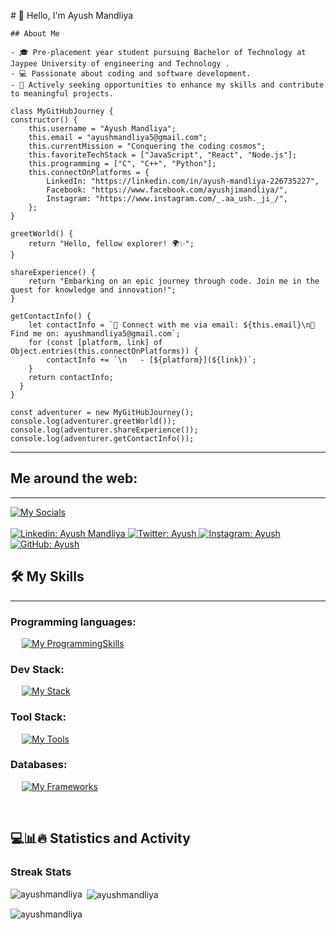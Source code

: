    
   <p align="left"><aside>
    # 👋 Hello, I'm Ayush Mandliya

    ## About Me
    
    - 🎓 Pre-placement year student pursuing Bachelor of Technology at Jaypee University of engineering and Technology .
    - 💻 Passionate about coding and software development.
    - 🚀 Actively seeking opportunities to enhance my skills and contribute to meaningful projects.
    
   </aside> 
   </p>
   


    class MyGitHubJourney {
    constructor() {
        this.username = "Ayush Mandliya";
        this.email = "ayushmandliya5@gmail.com";
        this.currentMission = "Conquering the coding cosmos";
        this.favoriteTechStack = ["JavaScript", "React", "Node.js"];
        this.programming = ["C", "C++", "Python"];
        this.connectOnPlatforms = {
            LinkedIn: "https://linkedin.com/in/ayush-mandliya-226735227",
            Facebook: "https://www.facebook.com/ayushjimandliya/",
            Instagram: "https://www.instagram.com/_.aa_ush._ji_/",
        };
    }

    greetWorld() {
        return "Hello, fellow explorer! 🌍✨";
    }

    shareExperience() {
        return "Embarking on an epic journey through code. Join me in the quest for knowledge and innovation!";
    }

    getContactInfo() {
        let contactInfo = `📧 Connect with me via email: ${this.email}\n🔗 Find me on: ayushmandliya5@gmail.com`;
        for (const [platform, link] of Object.entries(this.connectOnPlatforms)) {
            contactInfo += `\n   - [${platform}](${link})`;
        }
        return contactInfo;
      }
    }

    const adventurer = new MyGitHubJourney();
    console.log(adventurer.greetWorld());
    console.log(adventurer.shareExperience());
    console.log(adventurer.getContactInfo());

   
   -------------------
   
   ## Me around the web:
   -------------------
   [![My Socials](https://skillicons.dev/icons?i=linkedin,twitter,instagram,github,stackoverflow,devto,discord&perline=11)](https://skillicons.dev)
   &emsp;
   <br/><br/>
   <a href="https://www.linkedin.com/in/ayush-mandliya-226735227">
       ![Linkedin: Ayush Mandliya](https://img.shields.io/badge/-AyushMandliya-blue?style=flat-square&logo=Linkedin&logoColor=white)
   </a>
   <a href="https://twitter.com/ayushmandliya5">
       ![Twitter: Ayush](https://img.shields.io/twitter/follow/AyushMandliya?style=social)
   </a>
   <a href="https://www.instagram.com/_just__maybe__?igsh=Z3dwNnZtY3ozNnRx">
       ![Instagram: Ayush](https://img.shields.io/badge/-AyushMandliya-000?&logo=Instagram)
   </a>
   <a href="https://github.com/AyushMandliya">
       ![GitHub: Ayush](https://img.shields.io/github/followers/AyushMandliya?label=follow&style=social)
   </a>
   
   ## 🛠️ My Skills
   -------------------
   ### Programming languages:
   &emsp;
   [![My ProgrammingSkills](https://skillicons.dev/icons?i=cpp,js,c,java,py&perline=11)](https://skillicons.dev)
   
   ### Dev Stack:
   &emsp;
   [![My Stack](https://skillicons.dev/icons?i=react,redux,next,nodejs,tailwind,materialui,css,scss,html)](https://skillicons.dev)
   
   ### Tool Stack:
   &emsp;
   [![My Tools](https://skillicons.dev/icons?i=git,github,vscode,postman,powershell,netlify,replit,figma)](https://skillicons.dev)
   
   ### Databases:
   &emsp;
   [![My Frameworks](https://skillicons.dev/icons?i=mysql,sqlite,mongo&perline=11)](https://skillicons.dev)
   
   &emsp;
   
   ## 💻📊🔥 Statistics and Activity
      
   ###  Streak Stats
   <p><img align="left" src="https://github-readme-stats.vercel.app/api/top-langs?username=ayushmandliya&show_icons=true&locale=en&layout=compact" alt="ayushmandliya" /></p>

   <p>&nbsp;<img align="center" src="https://github-readme-stats.vercel.app/api?username=ayushmandliya&show_icons=true&locale=en" alt="ayushmandliya" /></p>
   
   <p><img align="center" src="https://github-readme-streak-stats.herokuapp.com/?user=ayushmandliya&" alt="ayushmandliya" /></p>      
   <br>
   
